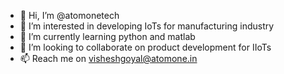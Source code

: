 - 👋 Hi, I’m @atomonetech
- 👀 I’m interested in developing IoTs for manufacturing industry
- 🌱 I’m currently learning python and matlab
- 💞️ I’m looking to collaborate on product development for IIoTs
- 📫 Reach me on visheshgoyal@atomone.in

<!---
atomonetech/atomonetech is a ✨ special ✨ repository because its `README.md` (this file) appears on your GitHub profile.
You can click the Preview link to take a look at your changes.
--->
